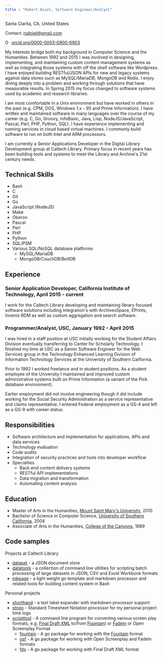 ```yaml
---
title : "Robert Doiel, Software Engineer/Analyst"
---
```


Santa Clarita, CA, United States

Contact: rsdoiel@gmail.com

<a href="https://orcid.org/0000-0003-0900-6903" target="orcid.widget" rel="noopener noreferrer" style="vertical-align:top;"><img src="https://orcid.org/sites/default/files/images/orcid_16x16.png" style="width:1em;margin-right:.5em;" alt="ORCID iD icon">orcid.org/0000-0003-0900-6903</a>

My interests bridge both my background in Computer Science and the Humanities. Between 1992 and 2015 I was involved in designing, implementing, and maintaining custom content management systems as well as integrating those systems with off the shelf software like Wordpress. I have enjoyed building RESTful/JSON APIs for new and legacy systems against data stores such as MySQL/MariaDB, MongoDB and Redis. I enjoy diving deeply into a problem and working through solutions that have measurable results. In Spring 2015 my focus changed to software systems used by academic and research libraries.

I am most comfortable in a Unix environment but have worked in others in the past (e.g. CPM, DOS, Windows  1.x - 95 and Prime Information). I have written and maintained software in many languages over the course of my career (e.g. C, Go, Groovy, InfoBasic, Java, Lisp, NodeJS/JavaScript, Pascal, Perl, PHP, Python, SQL). I have experience implementing and running services in cloud based virtual machines. I commonly build software to run on both Intel and ARM processors.

I am currently a Senior Applications Developer in the Digital Library Development group at Caltech Library. Primary focus in recent years has been building tools and systems to meet the Library and Archive's 21st century needs.

Technical Skills
----------------

+ Bash
+ C
+ Git
+ Go
+ JavaScript (NodeJS)
+ Make
+ Oberon
+ Pascal
+ Perl
+ PHP
+ Python
+ SQL/PSM
+ Various SQL/NoSQL database platforms
    + MySQL/MariaDB
    + MongoDB/CouchDB/BoltDB


Experience
----------

### Senior Application Developer, California Institute of Technology, April 2015 - current

I work for the Caltech Library developing and maintaining library focused software solutions including integration's with ArchivesSpace, EPrints, Invenio RDM as well as custom aggregation and search software.


### Programmer/Analyst, USC, January 1992 - April 2015

I was hired in a staff position at USC initially working for the Student Affairs Division eventually transferring to Center for Scholarly Technology. I finished my time at USC as a Senior Software Engineer for the Web Services group in the Technology Enhanced Learning Division of Information Technology Services at the University of Southern California.

Prior to 1992 I worked freelance and in student positions. As a student employee of the University I maintained and improved custom administrative systems built on Prime Information (a variant of the Pick database environment).

Earlier employment did not involve engineering though it did include working for the Social Security Administration as a service representative and claims representative. I entered Federal employment as a GS-4 and left as a GS-9 with career status.


Responsibilities
----------------

+ Software architecture and implementation for applications, APIs and data services
+ Technology evaluation
+ Code audits
+ Integration of security practices and tools into developer workflow
+ Specialties
    + Back end content delivery systems
    + RESTful API implementations
    + Data migration and transformation
    + Automating content analysis


Education
---------

+ Master of Arts in the Humanities, [Mount Saint Mary's University](http://www.msmu.edu), 2010
+ Bachelor of Science in Computer Science, [University of Southern California](http://www.usc.edu), 2004
+ Associate of Arts in the Humanities, [College of the Canyons](https://www.canyons.edu), 1989


Code samples
------------

Projects at Caltech Library

+ [dataset](https://github.com/caltechlibrary/dataset) - a JSON document store
+ [datatools](https://github.com/caltechlibrary/datatools) - a collection of command line utilities for scripting batch processing of large datasets in JSON, CSV and Excel Workbook formats
+ [mkpage](https://caltechlibrary.github.io/mkpage) - a light weight go template and markdown processor and related tools for building content system in Bash

Personal projects

+ [shorthand](https://rsdoiel.github.io/shorthand) - a text label expander with markdown processor support
+ [stngo](https://rsdoiel.github.io/stngo) - Standard Timesheet Notation processor for my personal project time logs
+ [scripttool](https://rsdoiel.github.io/scripttool/) - A command line program for converting various screen play formats, e.g. [Final Draft XML](https://www.finaldraft.com/) to/from [Fountain](https://fountain.io)) or [FadeIn](https://www.fadeinpro.com/) or Open Screenplay Format
    + [fountain](https://rsdoiel.github.io/fountain) - A go package for working with the [Fountain](https://fountain.io) format
    + [osf](https://rsdoiel.github.io/osf) - A go package for working with Open Screenplay and FadeIn formats
    + [fdx](https://rsdoiel.github.io/fdx) - A go package for working with Final Draft XML format
